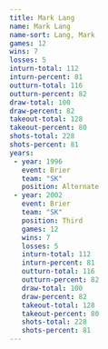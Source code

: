 ```yaml
---
title: Mark Lang
name: Mark Lang
name-sort: Lang, Mark
games: 12
wins: 7
losses: 5
inturn-total: 112
inturn-percent: 81
outturn-total: 116
outturn-percent: 82
draw-total: 100
draw-percent: 82
takeout-total: 128
takeout-percent: 80
shots-total: 228
shots-percent: 81
years:
 - year: 1996
   event: Brier
   team: "SK"
   position: Alternate
 - year: 2002
   event: Brier
   team: "SK"
   position: Third
   games: 12
   wins: 7
   losses: 5
   inturn-total: 112
   inturn-percent: 81
   outturn-total: 116
   outturn-percent: 82
   draw-total: 100
   draw-percent: 82
   takeout-total: 128
   takeout-percent: 80
   shots-total: 228
   shots-percent: 81
---
```

